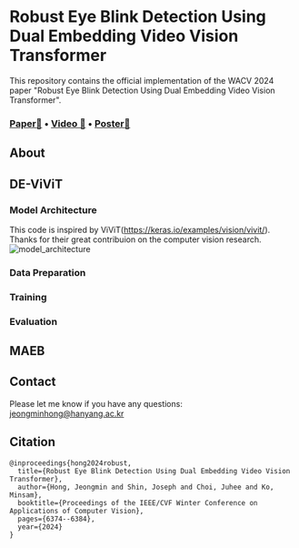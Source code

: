 # Robust Eye Blink Detection Using Dual Embedding Video Vision Transformer

This repository contains the official implementation of the WACV 2024 paper "Robust Eye Blink Detection Using Dual Embedding Video Vision Transformer".

### [Paper📝]() • [Video 🎥]() • [Poster📂]() ###

## About


## DE-ViViT
### Model Architecture
This code is inspired by ViViT(https://keras.io/examples/vision/vivit/). Thanks for their great contribuion on the computer vision research.
![model_architecture](https://github.com/hongtuna/Eyeblink-detection-using-ViViT/assets/33884976/860de27e-cab2-4b45-8153-7252b08ec8bc)

### Data Preparation
### Training 
### Evaluation

## MAEB




## Contact 
Please let me know if you have any questions: jeongminhong@hanyang.ac.kr

## Citation
```
@inproceedings{hong2024robust,
  title={Robust Eye Blink Detection Using Dual Embedding Video Vision Transformer},
  author={Hong, Jeongmin and Shin, Joseph and Choi, Juhee and Ko, Minsam},
  booktitle={Proceedings of the IEEE/CVF Winter Conference on Applications of Computer Vision},
  pages={6374--6384},
  year={2024}
}
```

